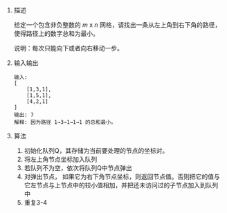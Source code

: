 1. 描述

   给定一个包含非负整数的 *m* x *n* 网格，请找出一条从左上角到右下角的路径，使得路径上的数字总和为最小。

   说明：每次只能向下或者向右移动一步。

2. 输入输出

	```
	输入:
	[
    	[1,3,1],
    	[1,5,1],
    	[4,2,1]
	]
	输出: 7
	解释: 因为路径 1→3→1→1→1 的总和最小。
	```

3. 算法

   1. 初始化队列Q，其存储为当前要处理的节点的坐标对。
   2. 将左上角节点坐标加入队列
   3. 若队列不为空，依次将队列Q中节点弹出
   4. 对弹出节点， 如果它为右下角节点坐标，则返回节点值。否则把它的值与它左节点与上节点中的较小值相加，并把还未访问过的子节点加入到队列中
   5. 重复3-4